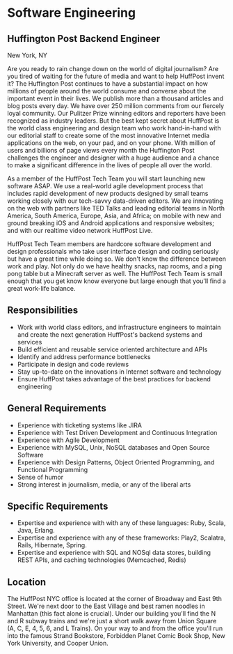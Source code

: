 Software Engineering
====================
Huffington Post Backend Engineer
--------------------------------
New York, NY

Are you ready to rain change down on the world of digital journalism? Are you tired of waiting for the future of media and want to help HuffPost invent it? The Huffington Post continues to have a substantial impact on how millions of people around the world consume and converse about the important event in their lives. We publish more than a thousand articles and blog posts every day. We have over 250 million comments from our fiercely loyal community. Our Pulitzer Prize winning editors and reporters have been recognized as industry leaders. But the best kept secret about HuffPost is the world class engineering and design team who work hand-in-hand with our editorial staff to create some of the most innovative Internet media applications on the web, on your pad, and on your phone. With million of users and billions of page views every month the Huffington Post challenges the engineer and designer with a huge audience and a chance to make a significant difference in the lives of people all over the world.

As a member of the HuffPost Tech Team you will start launching new software ASAP. We use a real-world agile development process that includes rapid development of new products designed by small teams working closely with our tech-savvy data-driven editors. We are innovating on the web with partners like TED Talks and leading editorial teams in North America, South America, Europe, Asia, and Africa; on mobile with new and ground breaking iOS and Android applications and responsive websites; and with our realtime video network HuffPost Live.

HuffPost Tech Team members are hardcore software development and design professionals who take user interface design and coding seriously but have a great time while doing so. We don't know the difference between work and play. Not only do we have healthy snacks, nap rooms, and a ping pong table but a Minecraft server as well. The HuffPost Tech Team is small enough that you get know know everyone but large enough that you'll find a great work-life balance.

Responsibilities
----------------
* Work with world class editors, and infrastructure engineers to maintain and create the next generation HuffPost's backend systems and services
* Build efficient and reusable service oriented architecture and APIs
* Identify and address performance bottlenecks
* Participate in design and code reviews
* Stay up-to-date on the innovations in Internet software and technology
* Ensure HuffPost takes advantage of the best practices for backend engineering

General Requirements
--------------------
* Experience with ticketing systems like JIRA
* Experience with Test Driven Development and Continuous Integration
* Experience with Agile Development
* Experience with MySQL, Unix, NoSQL databases and Open Source Software
* Experience with Design Patterns, Object Oriented Programming, and Functional Programming
* Sense of humor
* Strong interest in journalism, media, or any of the liberal arts

Specific Requirements
---------------------
* Expertise and experience with with any of these languages: Ruby, Scala, Java, Erlang.
* Expertise and experience with any of these frameworks: Play2, Scalatra, Rails, Hibernate, Spring.
* Expertise and experience with SQL and NOSql data stores, building REST APIs, and caching technologies (Memcached, Redis)

Location
--------
The HuffPost NYC office is located at the corner of Broadway and East 9th Street. We're next door to the East Village and best ramen noodles in Manhattan (this fact alone is crucial). Under our building you'll find the N and R subway trains and we're just a short walk away from Union Square (A, C, E, 4, 5, 6, and L Trains). On your way to and from the office you'll run into the famous Strand Bookstore, Forbidden Planet Comic Book Shop, New York University, and Cooper Union.



